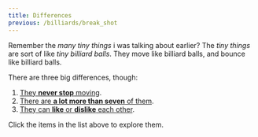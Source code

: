 ```yaml
---
title: Differences
previous: /billiards/break_shot
---
```


<script>
    var sim = createSimulation({
        initialize: function(simulation) {
            var p = simulation.parameters;
            p.friction = 0.2;

            initBilliards(simulation, 7);

    		setToolbarAvailableTools(simulation.toolbar, ["impulse"]);
        }
    });
</script>


<div id="chapter">

<div class="page">
<div class="stepLog twoColumn">

Remember the _many tiny things_ i was talking about earlier?
The _tiny things_ are sort of like _tiny billiard balls_.
They move like billiard balls, and bounce like billiard balls.

There are three big differences, though:

1. [They **never stop** moving](/billiards/friction/stopping).
2. [There are **a lot more than seven** of them](/billiards/many/single_particle).
3. [They can **like** or **dislike** each other](/billiards/interaction/love).

Click the items in the list above to explore them.

</div>

<div class="twoColumn">
<script>
	insertHere(sim.div);
</script>
</div>
</div>
</div>